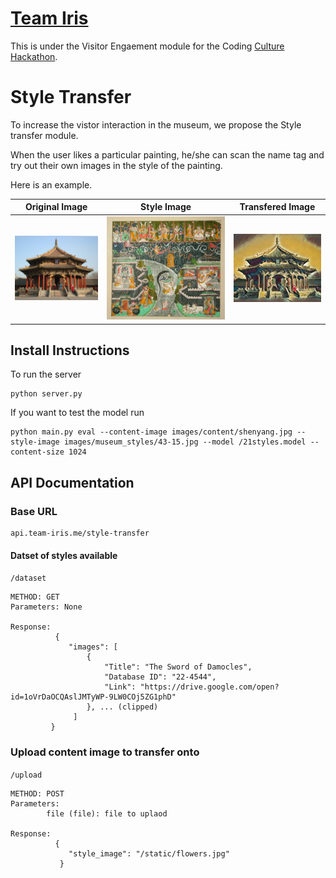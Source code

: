# [Team Iris](https://team-iris.me)
This is under the Visitor Engaement module for the Coding [Culture Hackathon](https://https://coding-culture.zkm.de/).


# Style Transfer
To increase the vistor interaction in the museum, we propose the Style transfer module. 

When the user likes a particular painting, he/she can scan the name tag and try out their own images in the style of the painting. 

Here is an example. 

|Original Image | Style Image| Transfered Image
|---|---|---|
|![Shenyang](https://raw.githubusercontent.com/Nikhil-Kasukurthi/Style-transfer/master/images/content/shenyang3.jpg)|![Vasudeva carrying Krishna](https://github.com/Nikhil-Kasukurthi/Style-transfer/raw/master/images/museum_styles/66-14.JPG)|![Transfered Image](https://github.com/Nikhil-Kasukurthi/Style-transfer/raw/master/static/shenyang3.jpg)|


## Install Instructions

To run the server

```
python server.py
```

If you want to test the model run

```
python main.py eval --content-image images/content/shenyang.jpg --style-image images/museum_styles/43-15.jpg --model /21styles.model --content-size 1024
```


## API Documentation

### Base URL
```
api.team-iris.me/style-transfer
```
#### Datset of styles available

```/dataset```
 
 ```
 METHOD: GET
 Parameters: None
 
 Response: 
           {
              "images": [
                  {
                      "Title": "The Sword of Damocles",
                      "Database ID": "22-4544",
                      "Link": "https://drive.google.com/open?id=1oVrDaOCQAslJMTyWP-9LW0COj5ZG1phD"
                  }, ... (clipped)
               ]
          }
 ```
 ### Upload content image to transfer onto
 ```/upload```
 
 ```
 METHOD: POST
 Parameters: 
         file (file): file to uplaod
 
 Response:
           {
              "style_image": "/static/flowers.jpg"
            }
 
 ```
